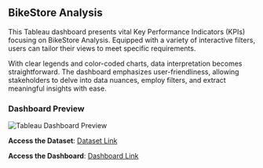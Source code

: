 ## BikeStore Analysis

This Tableau dashboard presents vital Key Performance Indicators (KPIs) focusing on BikeStore Analysis. Equipped with a variety of interactive filters, users can tailor their views to meet specific requirements.

With clear legends and color-coded charts, data interpretation becomes straightforward. The dashboard emphasizes user-friendliness, allowing stakeholders to delve into data nuances, employ filters, and extract meaningful insights with ease.

### Dashboard Preview

![Tableau Dashboard Preview](https://github.com/NaveenJunjur/My_Portfoilio/blob/main/Tableau_Projects/07-BikeStore%20Analysis/Images/Bike%20Store.PNG)



**Access the Dataset**: [Dataset Link]()
  
**Access the Dashboard**: [Dashboard Link]()

